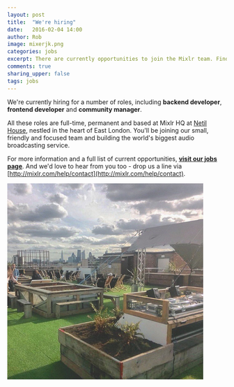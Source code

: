```yaml
---
layout: post
title:  "We're hiring"
date:   2016-02-04 14:00
author: Rob
image: mixerjk.png
categories: jobs
excerpt: There are currently opportunities to join the Mixlr team. Find out more.
comments: true
sharing_upper: false
tags: jobs
---
```


We're currently hiring for a number of roles, including **backend developer**, **frontend developer** and **community manager**.

All these roles are full-time, permanent and based at Mixlr HQ at [Netil House](https://www.instagram.com/netilhouse/), nestled in the heart of East London. You'll be joining our small, friendly and focused team and building the world's biggest audio broadcasting service.

For more information and a full list of current opportunities, **[visit our jobs page](/jobs)**. And we'd love to hear from you too - drop us a line via [http://mixlr.com/help/contact](http://mixlr.com/help/contact).

![Netil rooftop](/images/netil360.png)
